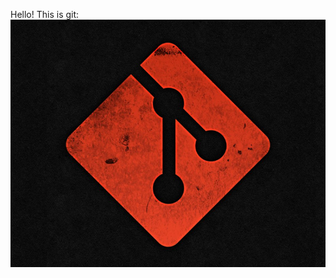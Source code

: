 Hello!
This is git:
![git](https://github.com/stampy363/git_test/blob/master/new_image/gitimage.png)